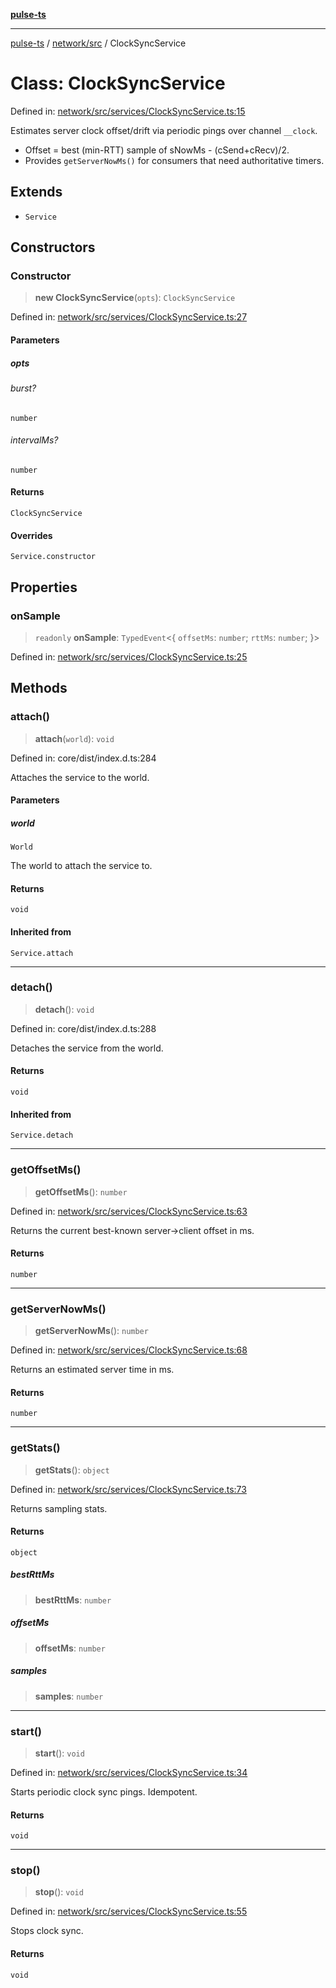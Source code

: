 [**pulse-ts**](../../../README.md)

***

[pulse-ts](../../../README.md) / [network/src](../README.md) / ClockSyncService

# Class: ClockSyncService

Defined in: [network/src/services/ClockSyncService.ts:15](https://github.com/jlehett/pulse-ts/blob/95f7e0ab0aafbcd2aad691251c554317b3dfe19c/packages/network/src/services/ClockSyncService.ts#L15)

Estimates server clock offset/drift via periodic pings over channel `__clock`.

- Offset = best (min-RTT) sample of sNowMs - (cSend+cRecv)/2.
- Provides `getServerNowMs()` for consumers that need authoritative timers.

## Extends

- `Service`

## Constructors

### Constructor

> **new ClockSyncService**(`opts`): `ClockSyncService`

Defined in: [network/src/services/ClockSyncService.ts:27](https://github.com/jlehett/pulse-ts/blob/95f7e0ab0aafbcd2aad691251c554317b3dfe19c/packages/network/src/services/ClockSyncService.ts#L27)

#### Parameters

##### opts

###### burst?

`number`

###### intervalMs?

`number`

#### Returns

`ClockSyncService`

#### Overrides

`Service.constructor`

## Properties

### onSample

> `readonly` **onSample**: `TypedEvent`\<\{ `offsetMs`: `number`; `rttMs`: `number`; \}\>

Defined in: [network/src/services/ClockSyncService.ts:25](https://github.com/jlehett/pulse-ts/blob/95f7e0ab0aafbcd2aad691251c554317b3dfe19c/packages/network/src/services/ClockSyncService.ts#L25)

## Methods

### attach()

> **attach**(`world`): `void`

Defined in: core/dist/index.d.ts:284

Attaches the service to the world.

#### Parameters

##### world

`World`

The world to attach the service to.

#### Returns

`void`

#### Inherited from

`Service.attach`

***

### detach()

> **detach**(): `void`

Defined in: core/dist/index.d.ts:288

Detaches the service from the world.

#### Returns

`void`

#### Inherited from

`Service.detach`

***

### getOffsetMs()

> **getOffsetMs**(): `number`

Defined in: [network/src/services/ClockSyncService.ts:63](https://github.com/jlehett/pulse-ts/blob/95f7e0ab0aafbcd2aad691251c554317b3dfe19c/packages/network/src/services/ClockSyncService.ts#L63)

Returns the current best-known server->client offset in ms.

#### Returns

`number`

***

### getServerNowMs()

> **getServerNowMs**(): `number`

Defined in: [network/src/services/ClockSyncService.ts:68](https://github.com/jlehett/pulse-ts/blob/95f7e0ab0aafbcd2aad691251c554317b3dfe19c/packages/network/src/services/ClockSyncService.ts#L68)

Returns an estimated server time in ms.

#### Returns

`number`

***

### getStats()

> **getStats**(): `object`

Defined in: [network/src/services/ClockSyncService.ts:73](https://github.com/jlehett/pulse-ts/blob/95f7e0ab0aafbcd2aad691251c554317b3dfe19c/packages/network/src/services/ClockSyncService.ts#L73)

Returns sampling stats.

#### Returns

`object`

##### bestRttMs

> **bestRttMs**: `number`

##### offsetMs

> **offsetMs**: `number`

##### samples

> **samples**: `number`

***

### start()

> **start**(): `void`

Defined in: [network/src/services/ClockSyncService.ts:34](https://github.com/jlehett/pulse-ts/blob/95f7e0ab0aafbcd2aad691251c554317b3dfe19c/packages/network/src/services/ClockSyncService.ts#L34)

Starts periodic clock sync pings. Idempotent.

#### Returns

`void`

***

### stop()

> **stop**(): `void`

Defined in: [network/src/services/ClockSyncService.ts:55](https://github.com/jlehett/pulse-ts/blob/95f7e0ab0aafbcd2aad691251c554317b3dfe19c/packages/network/src/services/ClockSyncService.ts#L55)

Stops clock sync.

#### Returns

`void`
